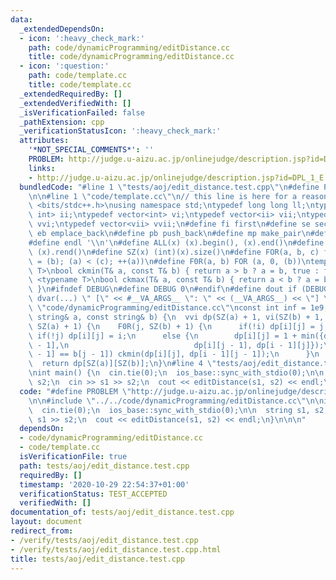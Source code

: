 ```yaml
---
data:
  _extendedDependsOn:
  - icon: ':heavy_check_mark:'
    path: code/dynamicProgramming/editDistance.cc
    title: code/dynamicProgramming/editDistance.cc
  - icon: ':question:'
    path: code/template.cc
    title: code/template.cc
  _extendedRequiredBy: []
  _extendedVerifiedWith: []
  _isVerificationFailed: false
  _pathExtension: cpp
  _verificationStatusIcon: ':heavy_check_mark:'
  attributes:
    '*NOT_SPECIAL_COMMENTS*': ''
    PROBLEM: http://judge.u-aizu.ac.jp/onlinejudge/description.jsp?id=DPL_1_E
    links:
    - http://judge.u-aizu.ac.jp/onlinejudge/description.jsp?id=DPL_1_E
  bundledCode: "#line 1 \"tests/aoj/edit_distance.test.cpp\"\n#define PROBLEM \"http://judge.u-aizu.ac.jp/onlinejudge/description.jsp?id=DPL_1_E\"\
    \n\n#line 1 \"code/template.cc\"\n// this line is here for a reason\n#include\
    \ <bits/stdc++.h>\nusing namespace std;\ntypedef long long ll;\ntypedef pair<int,\
    \ int> ii;\ntypedef vector<int> vi;\ntypedef vector<ii> vii;\ntypedef vector<vi>\
    \ vvi;\ntypedef vector<vii> vvii;\n#define fi first\n#define se second\n#define\
    \ eb emplace_back\n#define pb push_back\n#define mp make_pair\n#define mt make_tuple\n\
    #define endl '\\n'\n#define ALL(x) (x).begin(), (x).end()\n#define RALL(x) (x).rbegin(),\
    \ (x).rend()\n#define SZ(x) (int)(x).size()\n#define FOR(a, b, c) for (auto a\
    \ = (b); (a) < (c); ++(a))\n#define F0R(a, b) FOR (a, 0, (b))\ntemplate <typename\
    \ T>\nbool ckmin(T& a, const T& b) { return a > b ? a = b, true : false; }\ntemplate\
    \ <typename T>\nbool ckmax(T& a, const T& b) { return a < b ? a = b, true : false;\
    \ }\n#ifndef DEBUG\n#define DEBUG 0\n#endif\n#define dout if (DEBUG) cerr\n#define\
    \ dvar(...) \" [\" << #__VA_ARGS__ \": \" << (__VA_ARGS__) << \"] \"\n#line 2\
    \ \"code/dynamicProgramming/editDistance.cc\"\nconst int inf = 1e9;\n\nint editDistance(const\
    \ string& a, const string& b) {\n  vvi dp(SZ(a) + 1, vi(SZ(b) + 1, inf));\n  F0R(i,\
    \ SZ(a) + 1) {\n    F0R(j, SZ(b) + 1) {\n      if(!i) dp[i][j] = j;\n      else\
    \ if(!j) dp[i][j] = i;\n      else {\n        dp[i][j] = 1 + min({dp[i - 1][j\
    \ - 1],\n                            dp[i][j - 1], dp[i - 1][j]});\n        if(a[i\
    \ - 1] == b[j - 1]) ckmin(dp[i][j], dp[i - 1][j - 1]);\n      }\n    }\n  }\n\
    \  return dp[SZ(a)][SZ(b)];\n}\n#line 4 \"tests/aoj/edit_distance.test.cpp\"\n\
    \nint main() {\n  cin.tie(0);\n  ios_base::sync_with_stdio(0);\n\n  string s1,\
    \ s2;\n  cin >> s1 >> s2;\n  cout << editDistance(s1, s2) << endl;\n}\n\n\n"
  code: "#define PROBLEM \"http://judge.u-aizu.ac.jp/onlinejudge/description.jsp?id=DPL_1_E\"\
    \n\n#include \"../../code/dynamicProgramming/editDistance.cc\"\n\nint main() {\n\
    \  cin.tie(0);\n  ios_base::sync_with_stdio(0);\n\n  string s1, s2;\n  cin >>\
    \ s1 >> s2;\n  cout << editDistance(s1, s2) << endl;\n}\n\n\n"
  dependsOn:
  - code/dynamicProgramming/editDistance.cc
  - code/template.cc
  isVerificationFile: true
  path: tests/aoj/edit_distance.test.cpp
  requiredBy: []
  timestamp: '2020-10-29 22:54:37+01:00'
  verificationStatus: TEST_ACCEPTED
  verifiedWith: []
documentation_of: tests/aoj/edit_distance.test.cpp
layout: document
redirect_from:
- /verify/tests/aoj/edit_distance.test.cpp
- /verify/tests/aoj/edit_distance.test.cpp.html
title: tests/aoj/edit_distance.test.cpp
---
```

